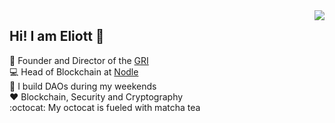 <img align='right' src="https://github-readme-stats.vercel.app/api?username=ETeissonniere&show_icons=true&count_private=true">


## Hi! I am Eliott :wave:

:hammer: Founder and Director of the [GRI](https://governanceresearch.institute/)  
:computer: Head of Blockchain at [Nodle](https://nodle.io)  
:construction: I build DAOs during my weekends  
:heart: Blockchain, Security and Cryptography  
:octocat: My octocat is fueled with matcha tea  